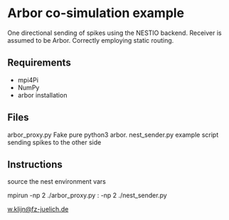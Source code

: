 # Arbor co-simulation example
One directional sending of spikes using the NESTIO backend. Receiver is
assumed to be Arbor. Correctly employing static routing.

## Requirements
+ mpi4Pi
+ NumPy
+ arbor installation

## Files
arbor_proxy.py Fake pure python3 arbor.
nest_sender.py example script sending spikes to the other side 

## Instructions
source the nest environment vars

mpirun -np 2 ./arbor_proxy.py : -np 2 ./nest_sender.py

w.klijn@fz-juelich.de